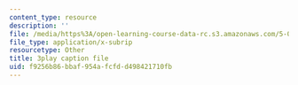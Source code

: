 ```yaml
---
content_type: resource
description: ''
file: /media/https%3A/open-learning-course-data-rc.s3.amazonaws.com/5-07sc-biological-chemistry-i-fall-2013/f9256b86bbaf954afcfdd498421710fb_6c1jkgSynrI.srt
file_type: application/x-subrip
resourcetype: Other
title: 3play caption file
uid: f9256b86-bbaf-954a-fcfd-d498421710fb
---
```

